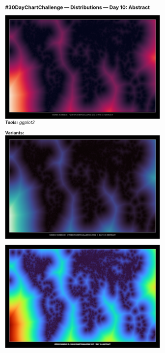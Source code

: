 ### #30DayChartChallenge — Distributions — Day 10: Abstract
![](https://raw.githubusercontent.com/Z3tt/30DayChartChallenge/main/10_abstract/10_abstract_rocket.png)<br>***Tools:*** *ggplot2*<br><br>
**Variants:**
![](https://raw.githubusercontent.com/Z3tt/30DayChartChallenge/main/10_abstract/10_abstract_mako.png)<br><br>
![](https://raw.githubusercontent.com/Z3tt/30DayChartChallenge/main/10_abstract/10_abstract_turbo.png)
